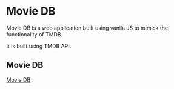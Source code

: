 # Movie DB

Movie DB is a web application built using vanila JS to mimick the functionality of TMDB.

It is built using TMDB API.

## Movie DB

[Movie DB](./images/movie-db.png)
